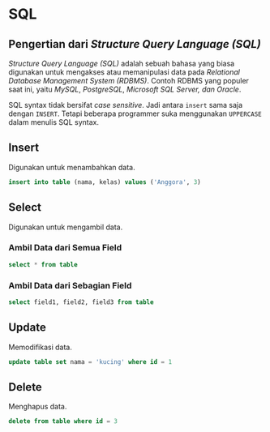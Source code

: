 # SQL

## Pengertian dari _Structure Query Language (SQL)_

_Structure Query Language (SQL)_ adalah sebuah bahasa yang biasa digunakan untuk mengakses atau memanipulasi data pada _Relational Database Management System (RDBMS)_. Contoh RDBMS yang populer saat ini, yaitu _MySQL_, _PostgreSQL_, _Microsoft SQL Server, dan Oracle_.

SQL syntax tidak bersifat _case sensitive_. Jadi antara ```insert``` sama saja dengan ```INSERT```. Tetapi beberapa programmer suka menggunakan ```UPPERCASE``` dalam menulis SQL syntax.

## Insert

Digunakan untuk menambahkan data.

```sql
insert into table (nama, kelas) values ('Anggora', 3)
```

## Select

Digunakan untuk mengambil data.

### Ambil Data dari Semua Field

```sql
select * from table
```

### Ambil Data dari Sebagian Field

```sql
select field1, field2, field3 from table
```

## Update

Memodifikasi data.

```sql
update table set nama = 'kucing' where id = 1
```

## Delete

Menghapus data.

```sql
delete from table where id = 3
```